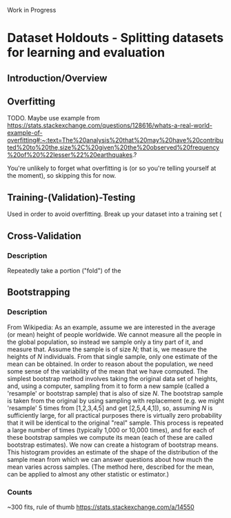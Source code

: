 Work in Progress
# Dataset Holdouts - Splitting datasets for learning and evaluation
## Introduction/Overview
## Overfitting
TODO. Maybe use example from https://stats.stackexchange.com/questions/128616/whats-a-real-world-example-of-overfitting#:~:text=The%20analysis%20that%20may%20have%20contributed%20to%20the,size%2C%20given%20the%20observed%20frequency%20of%20%22lesser%22%20earthquakes.?

You're unlikely to forget what overfitting is (or so you're telling yourself at the moment), so skipping this for now.

## Training-(Validation)-Testing
Used in order to avoid overfitting. Break up your dataset into a training set (

## Cross-Validation
### Description
Repeatedly take a portion ("fold") of the 


## Bootstrapping
### Description
From Wikipedia: As an example, assume we are interested in the average (or mean) height of people worldwide. We cannot measure all the people in the global population, so instead we sample only a tiny part of it, and measure that. Assume the sample is of size *N*; that is, we measure the heights of *N* individuals. From that single sample, only one estimate of the mean can be obtained. In order to reason about the population, we need some sense of the variability of the mean that we have computed. The simplest bootstrap method involves taking the original data set of heights, and, using a computer, sampling from it to form a new sample (called a 'resample' or bootstrap sample) that is also of size *N*. The bootstrap sample is taken from the original by using sampling with replacement (e.g. we might 'resample' 5 times from [1,2,3,4,5] and get [2,5,4,4,1]), so, assuming *N* is sufficiently large, for all practical purposes there is virtually zero probability that it will be identical to the original "real" sample. This process is repeated a large number of times (typically 1,000 or 10,000 times), and for each of these bootstrap samples we compute its mean (each of these are called bootstrap estimates). We now can create a histogram of bootstrap means. This histogram provides an estimate of the shape of the distribution of the sample mean from which we can answer questions about how much the mean varies across samples. (The method here, described for the mean, can be applied to almost any other statistic or estimator.)
### Counts
~300 fits, rule of thumb <https://stats.stackexchange.com/a/14550>

